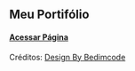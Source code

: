 ## Meu Portifólio

#### [Acessar Página](https://fellipematos.github.io)

Créditos: [Design By Bedimcode](https://github.com/bedimcode)

